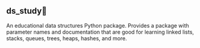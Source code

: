 ## ds_study🎼
An educational data structures Python package. 
Provides a package with parameter names and documentation that are good for learning linked lists, stacks, queues, trees, heaps, hashes, and more.
